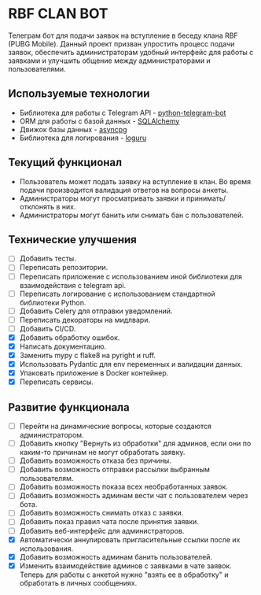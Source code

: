 # RBF CLAN BOT

Телеграм бот для подачи заявок на вступление в беседу клана RBF (PUBG Mobile). Данный проект призван упростить процесс подачи заявок, обеспечить администраторам удобный интерфейс для работы с заявками и улучшить общение между администраторами и пользователями.

## Используемые технологии

- Библиотека для работы с Telegram API - [python-telegram-bot](https://docs.python-telegram-bot.org/en/v21.0.1/)
- ORM для работы с базой данных - [SQLAlchemy](https://www.sqlalchemy.org/)
- Движок базы данных - [asyncpg](https://magicstack.github.io/asyncpg/current/)
- Библиотека для логирования - [loguru](https://loguru.readthedocs.io/en/stable/)

## Текущий функционал

- Пользователь может подать заявку на вступление в клан. Во время подачи производится валидация ответов на вопросы анкеты.
- Администраторы могут просматривать заявки и принимать/отклонять в них.
- Администраторы могут банить или снимать бан с пользователей.

## Технические улучшения

- [ ] Добавить тесты.
- [ ] Переписать репозитории.
- [ ] Переписать приложение с использованием иной библиотеки для взаимодействия с telegram api.
- [ ] Переписать логирование с использованием стандартной библиотеки Python.
- [ ] Добавить Celery для отправки уведомлений.
- [ ] Переписать декораторы на мидлвари.
- [ ] Добавить CI/CD.
- [x] Добавить обработку ошибок.
- [x] Написать документацию.
- [x] Заменить mypy с flake8 на pyright и ruff.
- [x] Использовать Pydantic для env переменных и валидации данных.
- [x] Упаковать приложение в Docker контейнер.
- [x] Переписать сервисы.

## Развитие функционала

- [ ] Перейти на динамические вопросы, которые создаются администратором.
- [ ] Добавить кнопку "Вернуть из обработки" для админов, если они по каким-то причинам не могут обработать заявку.
- [ ] Добавить возможность отказа без причины.
- [ ] Добавить возможность отправки рассылки выбранным пользователям.
- [ ] Добавить возможность показа всех необработанных заявок.
- [ ] Добавить возможность админам вести чат с пользователем через бота.
- [ ] Добавить возможность снимать отказ с заявки.
- [ ] Добавить показ правил чата после принятия заявки.
- [ ] Добавить веб-интерфейс для администраторов.
- [x] Автоматически аннулировать пригласительные ссылки после их использования.
- [x] Добавить возможность админам банить пользователей.
- [x] Изменить взаимодействие админов с заявками в чате заявок. Теперь для работы с анкетой нужно "взять ее в обработку" и обработать в личных сообщениях.

